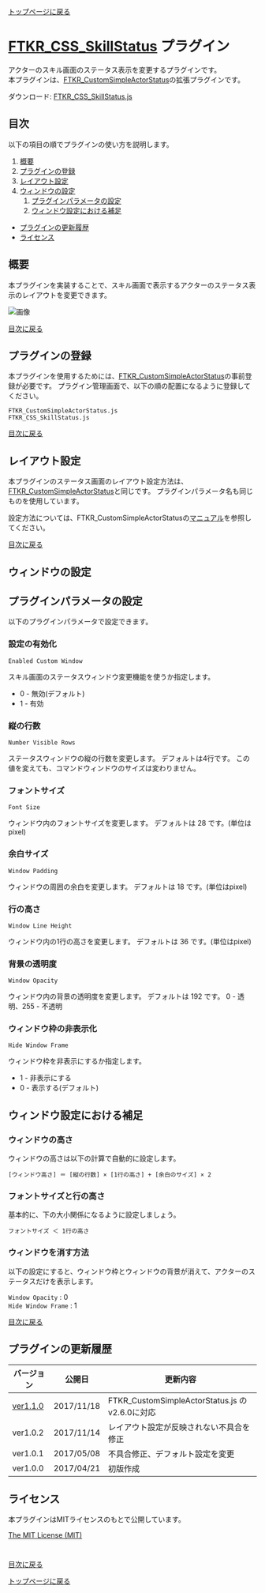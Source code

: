 [トップページに戻る](README.md)

# [FTKR_CSS_SkillStatus](FTKR_CSS_SkillStatus.js) プラグイン

アクターのスキル画面のステータス表示を変更するプラグインです。<br>
本プラグインは、[FTKR_CustomSimpleActorStatus](FTKR_CustomSimpleActorStatus.ja.md)の拡張プラグインです。

ダウンロード: [FTKR_CSS_SkillStatus.js](https://raw.githubusercontent.com/futokoro/RPGMaker/master/FTKR_CSS_SkillStatus.js)

## 目次

以下の項目の順でプラグインの使い方を説明します。
1. [概要](#概要)
2. [プラグインの登録](#プラグインの登録)
3. [レイアウト設定](#レイアウト設定)
4. [ウィンドウの設定](#ウィンドウの設定)
    1. [プラグインパラメータの設定](#プラグインパラメータの設定)
    2. [ウィンドウ設定における補足](#ウィンドウ設定における補足)
* [プラグインの更新履歴](#プラグインの更新履歴)
* [ライセンス](#ライセンス)

## 概要

本プラグインを実装することで、スキル画面で表示するアクターのステータス表示のレイアウトを変更できます。

![画像](image/FTKR_CSS_SkillStatus/n01_001.png)

[目次に戻る](#目次)

## プラグインの登録

本プラグインを使用するためには、[FTKR_CustomSimpleActorStatus](FTKR_CustomSimpleActorStatus.js)の事前登録が必要です。
プラグイン管理画面で、以下の順の配置になるように登録してください。
```
FTKR_CustomSimpleActorStatus.js
FTKR_CSS_SkillStatus.js
```

[目次に戻る](#目次)

## レイアウト設定

本プラグインのステータス画面のレイアウト設定方法は、[FTKR_CustomSimpleActorStatus](FTKR_CustomSimpleActorStatus.js)と同じです。
プラグインパラメータ名も同じものを使用しています。

設定方法については、FTKR_CustomSimpleActorStatusの[マニュアル](#FTKR_CustomSimpleActorStatus.ja.md)を参照してください。

[目次に戻る](#目次)

## ウィンドウの設定
## プラグインパラメータの設定
以下のプラグインパラメータで設定できます。

### 設定の有効化
`Enabled Custom Window`

スキル画面のステータスウィンドウ変更機能を使うか指定します。
* 0 - 無効(デフォルト)
* 1 - 有効

### 縦の行数
`Number Visible Rows`

ステータスウィンドウの縦の行数を変更します。
デフォルトは4行です。
この値を変えても、コマンドウィンドウのサイズは変わりません。

### フォントサイズ
`Font Size`

ウィンドウ内のフォントサイズを変更します。
デフォルトは 28 です。(単位はpixel)

### 余白サイズ
`Window Padding`

ウィンドウの周囲の余白を変更します。
デフォルトは 18 です。(単位はpixel)

### 行の高さ
`Window Line Height`

ウィンドウ内の1行の高さを変更します。
デフォルトは 36 です。(単位はpixel)

### 背景の透明度
`Window Opacity`

ウィンドウ内の背景の透明度を変更します。
デフォルトは 192 です。
0 - 透明、255 - 不透明

### ウィンドウ枠の非表示化
`Hide Window Frame`

ウィンドウ枠を非表示にするか指定します。
* 1 - 非表示にする
* 0 - 表示する(デフォルト)

## ウィンドウ設定における補足

### ウィンドウの高さ
ウィンドウの高さは以下の計算で自動的に設定します。
```
[ウィンドウ高さ] ＝ [縦の行数] × [1行の高さ] + [余白のサイズ] × 2
```

### フォントサイズと行の高さ
基本的に、下の大小関係になるように設定しましょう。
```
フォントサイズ ＜ 1行の高さ
```

### ウィンドウを消す方法
以下の設定にすると、ウィンドウ枠とウィンドウの背景が消えて、アクターのステータスだけを表示します。

`Window Opacity`     : 0 <br>
`Hide Window Frame`  : 1

[目次に戻る](#目次)

## プラグインの更新履歴

| バージョン | 公開日 | 更新内容 |
| --- | --- | --- |
| [ver1.1.0](FTKR_CSS_SkillStatus.js) | 2017/11/18 | FTKR_CustomSimpleActorStatus.js の v2.6.0に対応 |
| ver1.0.2 | 2017/11/14 | レイアウト設定が反映されない不具合を修正 |
| ver1.0.1 | 2017/05/08 | 不具合修正、デフォルト設定を変更 |
| ver1.0.0 | 2017/04/21 | 初版作成 |

## ライセンス

本プラグインはMITライセンスのもとで公開しています。

[The MIT License (MIT)](https://opensource.org/licenses/mit-license.php)

#
[目次に戻る](#目次)

[トップページに戻る](README.md)